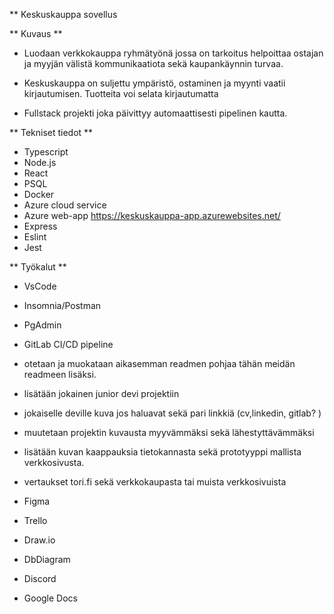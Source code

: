 \*\* Keskuskauppa sovellus

** Kuvaus **

- Luodaan verkkokauppa ryhmätyönä jossa on tarkoitus helpoittaa
  ostajan ja myyjän välistä kommunikaatiota sekä kaupankäynnin turvaa.
- Keskuskauppa on suljettu ympäristö, ostaminen ja myynti vaatii kirjautumisen.
  Tuotteita voi selata kirjautumatta

- Fullstack projekti joka päivittyy automaattisesti pipelinen kautta.

** Tekniset tiedot **

- Typescript
- Node.js
- React
- PSQL
- Docker
- Azure cloud service
- Azure web-app https://keskuskauppa-app.azurewebsites.net/
- Express
- Eslint
- Jest

** Työkalut **

- VsCode
- Insomnia/Postman
- PgAdmin
- GitLab CI/CD pipeline


- otetaan ja muokataan aikasemman readmen pohjaa tähän meidän readmeen lisäksi. 
- lisätään jokainen junior devi projektiin
- jokaiselle deville kuva jos haluavat sekä pari linkkiä (cv,linkedin, gitlab? ) 
- muutetaan projektin kuvausta myyvämmäksi sekä lähestyttävämmäksi
- lisätään kuvan kaappauksia tietokannasta sekä prototyyppi mallista verkkosivusta.
- vertaukset tori.fi sekä verkkokaupasta tai muista verkkosivuista

- Figma
- Trello
- Draw.io
- DbDiagram
- Discord
- Google Docs

